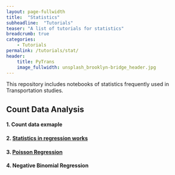 ```yaml
---
layout: page-fullwidth
title:  "Statistics"
subheadline:  "Tutorials"
teaser: "A list of tutorials for statistics"
breadcrumb: true
categories:
    - Tutorials
permalink: /tutorials/stat/
header:
    title: PyTrans
    image_fullwidth: unsplash_brooklyn-bridge_header.jpg
---
```

This repository includes notebooks of statistics frequently used in Transportation studies.

## Count Data Analysis

#### 1. Count data exmaple

#### 2. [Statistics in regression works](http://nbviewer.jupyter.org/github/PyTrans/Statistics/blob/master/Count-Statistics_in_regression_using_count_data.ipynb)

#### 3. [Poisson Regression](http://nbviewer.jupyter.org/github/PyTrans/Statistics/blob/master/Count-Poisson_regression.ipynb)

#### 4. Negative Binomial Regression